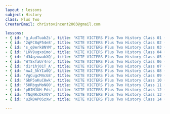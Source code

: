 ```yaml
--- 
layout : lessons 
subject: History
class: Plus Two
CreaterEmail: christovincent2003@gmail.com

lessons:
- { id: 'g_AudTuabZs', title: 'KITE VICTERS Plus Two History Class 01 (First Bell-ഫസ്റ്റ് ബെല്‍)' }
- { id: '2qFC8qP54e8', title: 'KITE VICTERS Plus Two History Class 02 (First Bell-ഫസ്റ്റ് ബെല്‍)' }
- { id: 's_q0erk8NYM', title: 'KITE VICTERS Plus Two History Class 03 (First Bell-ഫസ്റ്റ് ബെല്‍)' }
- { id: 'LKV9ugxoimo', title: 'KITE VICTERS Plus Two History Class 04 (First Bell-ഫസ്റ്റ് ബെല്‍)' }
- { id: 'd34qzuwabXQ', title: 'KITE VICTERS Plus Two History Class 05 (First Bell-ഫസ്റ്റ് ബെല്‍)' }
- { id: 'WTSxfaUr4ro', title: 'KITE VICTERS Plus Two History Class 06 (First Bell-ഫസ്റ്റ് ബെല്‍)' }
- { id: 'd1r1hj01T_A', title: 'KITE VICTERS Plus Two History Class 07 (First Bell-ഫസ്റ്റ് ബെല്‍)' }
- { id: 'mwJ_5kYIa0Q', title: 'KITE VICTERS Plus Two History Class 08 (First Bell-ഫസ്റ്റ് ബെല്‍)' }
- { id: 'VgCugcM4cG8', title: 'KITE VICTERS Plus Two History Class 09 (First Bell-ഫസ്റ്റ് ബെല്‍)' }
- { id: 'GbP5aKuC8wk', title: 'KITE VICTERS Plus Two History Class 10 (First Bell-ഫസ്റ്റ് ബെല്‍)' }
- { id: '5HRbgyMoNO0', title: 'KITE VICTERS Plus Two History Class 11 (First Bell-ഫസ്റ്റ് ബെല്‍)' }
- { id: 'pBIMJUH-Pds', title: 'KITE VICTERS Plus Two History Class 12 (First Bell-ഫസ്റ്റ് ബെല്‍)' }
- { id: 'TNqNRcDkVOY', title: 'KITE VICTERS Plus Two History Class 13 (First Bell-ഫസ്റ്റ് ബെല്‍)' }
- { id: 'u2kDAP0SzXw', title: 'KITE VICTERS Plus Two History Class 14 (First Bell-ഫസ്റ്റ് ബെല്‍)' }

---
```

